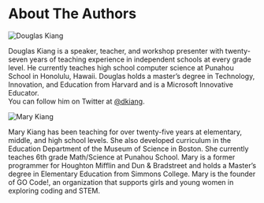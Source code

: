 # About The Authors

![Douglas Kiang](/static/courses/csintro/douglas-kiang-foto.jpg)

Douglas Kiang is a speaker, teacher, and workshop presenter with twenty-seven years of teaching experience in independent schools at every grade level. He currently teaches high school computer science at Punahou School in Honolulu, Hawaii. Douglas holds a master’s degree in Technology, Innovation, and Education from Harvard and is a Microsoft Innovative Educator.  
You can follow him on Twitter at [@dkiang](http://twitter.com/dkiang). 

![Mary Kiang](/static/courses/csintro/mary-kiang-foto.png)

Mary Kiang has been teaching for over twenty-five  years at elementary, middle, and high school levels. She also developed curriculum in the Education Department of the Museum of Science in Boston. She currently teaches 6th grade Math/Science at Punahou School. Mary is a former programmer for Houghton Mifflin and Dun & Bradstreet and holds a Master’s degree in Elementary Education from Simmons College. Mary is the founder of GO Code!, an organization that supports girls and young women in exploring coding and STEM.
